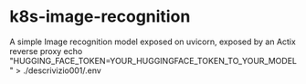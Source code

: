# k8s-image-recognition
A simple Image recognition model exposed on uvicorn, exposed by an Actix reverse proxy
echo "HUGGING_FACE_TOKEN=YOUR_HUGGINGFACE_TOKEN_TO_YOUR_MODEL" > ./descrivizio001/.env